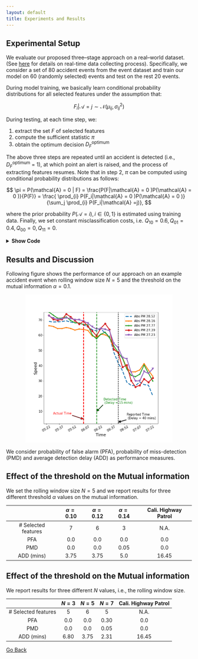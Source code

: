 ```yaml
---
layout: default
title: Experiments and Results
---
```


## Experimental Setup

We evaluate our proposed three–stage approach on a real–world dataset. (See [here](./data_collect.html) for details on real-time data collecting process). Specifically, we consider a set of 80 accident events from the event dataset and train our model on 60 (randomly selected) events and test on the rest 20 events.

During model training, we basically learn conditional probability distributions for all selected features under the assumption that:

$$F_i|\mathcal{A}=j \sim \mathcal{N} (\mu_{ij},\sigma^2_{ij})$$ 

During testing, at each time step, we:
1. extract the set $F$ of selected features
2. compute the sufficient statistic $\pi$
3. obtain the optimum decision $D_{F}^\text{optimum}$

The above three steps are repeated until an accident is detected (i.e., $D_{F}^\text{optimum}$ = 1), at which point an alert is raised, and the process of extracting features resumes. Note that in step 2, $\pi$ can be computed using conditional probability distributions as follows:

$$ \pi = P(\mathcal{A} = 0 | F) = \frac{P(F|\mathcal{A} = 0 )P(\mathcal{A} = 0 )}{P(F)} = \frac{ \prod_{i} P(F_i|\mathcal{A} = 0 )P(\mathcal{A} = 0 )}{\sum_j \prod_{i} P(F_i|\mathcal{A} =j)}, $$

where the prior probability $P(\mathcal{A} = i), i \in \lbrace 0,1 \rbrace$ is estimated using training data. Finally, we set constant misclassification costs, i.e. $Q_{10} =0.6, Q_{01}=0.4, Q_{00}=0, Q_{11} =0$.

<details> <summary> <b> Show Code </b> </summary>
    
```python
from sklearn.naive_bayes import GaussianNB

############################### Training #########################################
#seleted features
SF = [3,6,7,13,15,18,19]   # when alpha = 0.1  (STD,IQR,MAD,KLE1,KLE3,DFT1,DFT2)
#SF = [3,6,7,13,18,19]     # when alpha = 0.12 (STD,IQR,MAD,KLE1,DFT1,DFT2)
#SF = [3,7,18]             # when alpha = 0.14 (STD,MAD,DFT1)

#initialize
Xtrain = []
Ytrain = []
init1 = False

#train using first 60 events
for i in range(60):    
    init2 = False
    #compute all selected features and stack into a single feature vector
    for j  in range(len(SF)):        
        F = Train_event(Speed_data,Event_data,Actual_times,Event_ids[i],SF[j],5)       
        if not init2:
            X = np.array(F)[:,:5]
            init2 = True
        else:
            X = np.column_stack((np.array(F)[:,:5],X))
    
    Ytrain.extend(list(F['label']))             #training accident labels
    if not init1:
        Xtrain = X
        init1 = True
    else:
        Xtrain = np.concatenate((X,Xtrain))     #training feature vectors  

#learn conditional probability distributions using Xtrain and Ytrain
clf = GaussianNB()
clf.fit(Xtrain, Ytrain)

############################### Testing  ########################################
#initialize
Delay = []
Miss_detect = 0
False_alarm = 0
Reported_delay = []

#miss-classification costs
Q_00,Q_10,Q_01,Q_11 = 0,0.6,0.4,0

#test the performance on the remaining 20 events 
for i in range(60,80):    
    #initialize
    detect = False
    init2 = False
    
    #compute all selected features and stack into a single feature vector
    for j  in range(len(SF)):             
        F_j,AT,time,RT = Test_event(Speed_data,Event_data,
                                        Actual_times,Event_ids[i],SF[j],5)       
        if not init2:
            X = np.array(F_j)
            init2 = True
        else:
            X = np.column_stack((np.array(F_j),X))
            
    for j in range(len(X)):
        F = X[j,:]                             #step1: extract feature vector F
        
        pi = clf.predict_proba([F])[0]         #step2: compute pi
        
        D_F = np.argmin([Q_00*pi+Q_10*(1-pi),
                         Q_01*pi+Q_11*(1-pi)]) #step3: predict optimum decision D_F
        
        if D_F ==1:
            detect = True
            if AT<time[j]:
                delay = (time[j]-AT).seconds/60
                Delay.append(delay)
            else:
                delay = -(AT-time[j]).seconds/60
                #if delay <-10, increment false alarms by 1
                if delay < -10:
                    False_alarm +=1
                else:
                    Delay.append(0)
            break
    #if not detected, increment miss detections by 1
    if not detect:
        Miss_detect +=1
    #reported delay
    Reported_delay.append((RT-AT).seconds/60)

####################   Performance Measures  #####################################
PMD = Miss_detect/20
PFA = False_alarm/20
Avg_D = np.mean(Delay)
Reported_Avg_D = np.mean(Reported_delay)

#############   Helper-functions used in Training and Testing  ####################
def Train_event(Speed_data,Event_data,event_id,actual_times,feature,window):
    """
    Create training data for a specified event
    Args:
        Speed_data: Speed dataset 
        Event_data: Event dataset
        event_id: Unique id of the event 
        actual_time: Suspected accident times     
        feature: feature index
        window: rolling window size
    Return: 
        Feature: a datafram with feature vectors and accident variable for the event specified by 'event_id'
    """ 
    #event information
    Event_info = Event_data[Event_data['Incident_ID'] == event_id]   
    Acc_place = Event_info.iloc[0,3]    
    Acc_time = Actual_times[Actual_times['Incident_id'] == event_id].iloc[0,1]
    
    #extract speed readings 2 hour before and 1/2 hour after
    start_t = Acc_time - timedelta(minutes= 120) 
    end_t = Acc_time + timedelta(minutes= 30)   
    Event_speed =  Speed_data[(Speed_data.Time <=  end_t  ) & (Speed_data.Time >= start_t)] 
         
    #extract 5 sensors with close proximity to accident
    Link_IDs['Diff'] = Link_IDs.Postmile.values-Acc_place
    Upstream = Link_IDs[Link_IDs.Diff <=0].sort_values(['Diff'],ascending= False)
    Downstream =  Link_IDs[Link_IDs.Diff > 0].sort_values(['Diff'],ascending= True)
    Link_IDS = [Downstream.iloc[0,0],Upstream.iloc[0,0],Upstream.iloc[1,0],
                                   Upstream.iloc[2,0],Upstream.iloc[3,0]]
    
    #create a concatanated dataframe with features
    Feature = pd.DataFrame()
    for i,z in enumerate(Link_IDS):
        #sensor speed data
        Link_data = Event_speed[Event_speed['Link_ID']== z]                                     
        data = Link_data[['Time','Speed']]
        sorted_data = data.sort_values(['Time'])
        sorted_data1 = sorted_data.set_index(['Time']) 
        
        #interpolation filter incase of missing samples
        resampled_data = sorted_data1.resample('5T').mean()  
        interpolated = resampled_data.interpolate(method='linear')
        
        #compute features from speed array
        feat = window_feature(interpolated.Speed,feature,window)
        Feature['S'+str(i+1)] = feat
        
    # accident variable
    Feature['label']= [0 if x < Acc_time else 1 for x in interpolated.index][window-1:]    
    return Feature

def Test_event(Speed_data,Event_data,event_id,actual_times,feature,window):     
    """
    Create testing data for a specified event
    Args:
        Speed_data: Speed dataset 
        Event_data: Event dataset
        event_id: Unique id of the event 
        actual_time: Suspected accident times     
        feature: feature index
        window: rolling window size
    Return: 
        Feature: a datafram with feature vectors of the event 
        time: datetime array corresponding to the event 
        Acc_time: Actual time of the event
        Reported time: Reported time by Cali. Highway Petrol
    """ 
    #event information
    Event_info = Event_data[Event_data['Incident_ID'] == event_id]   
    Acc_place = Event_info.iloc[0,3]    
    Acc_time = Actual_times[Actual_times['Incident_id'] == event_id].iloc[0,1]
    Reported_time= Event_info.iloc[0,1]
    
    #extract speed readings  1 hour before and 1 hour after
    start_t = Acc_time - timedelta(minutes= 60 ) 
    end_t = Acc_time + timedelta(minutes=60)   
    Event_speed =  Speed_data[(Speed_data.Time <=  end_t  ) & (Speed_data.Time >= start_t)] 
       
    
    #extract 5 sensors with close proximity to accident
    Link_IDs['Diff'] = Link_IDs.Postmile.values-Acc_place
    Upstream = Link_IDs[Link_IDs.Diff <=0].sort_values(['Diff'],ascending= False)
    Downstream =  Link_IDs[Link_IDs.Diff > 0].sort_values(['Diff'],ascending= True)
    Link_IDS = [Downstream.iloc[0,0],Upstream.iloc[0,0],Upstream.iloc[1,0],
                                   Upstream.iloc[2,0],Upstream.iloc[3,0]]
    
     #create a concatanated dataframe with features
    Feature = pd.DataFrame()
    for i,z in enumerate(Link_IDS):
        #sensor speed data
        Link_data = Event_speed[Event_speed['Link_ID']== z]                                     
        data = Link_data[['Time','Speed']]
        sorted_data = data.sort_values(['Time'])
        sorted_data1 = sorted_data.set_index(['Time']) 
        
        #interpolation filter incase of missing samples
        resampled_data = sorted_data1.resample('5T').mean()  
        interpolated = resampled_data.interpolate(method='linear')
        
        #compute features from speed array
        feat = window_feature(interpolated.Speed,feature,window)
        Feature['S'+str(i+1)] = feat
    
    #datetime array
    time = interpolated.index 
    return Feature,time,Acc_time,Reported_time
######################### That's all Folks! ######################################

```
</details>

## Results and Discussion

Following figure shows the performance of our approach on an example accident event when rolling window size $N=5$ and the threshold on the mutual information $\alpha = 0.1$.

<p align="center">
       <img src="../images/result.png" height="400" width="400">
</p>

We consider probability of false alarm (PFA), probability of miss-detection (PMD) and average detection delay (ADD) as performance measures.

## Effect of the threshold on the Mutual information

We set the rolling window size $N=5$ and we report results for three different threshold $\alpha$ values on the mutual information. 

    
|            |  $\alpha=0.10$ |  $\alpha=0.12$ |  $\alpha =0.14$     | Cali. Highway Patrol   |
|:---------: | :-------------: | :-------------: | :-------------: | :--------------------: |
|    # Selected features    |     7     |      6       |      3        |         N.A.            |
|   PFA        |      0.0       |      0.0       |      0.0        |         0.0            |
|   PMD           |      0.0       |      0.0       |      0.05        |         0.0            |
|   ADD (mins)     |      3.75         |      3.75         |      5.0        |         16.45            |


## Effect of the threshold on the Mutual information

We report results for three different $N$ values, i.e., the rolling window size. 

    
|            |  $N=3$ |  $N=5$ |  $N=7$     | Cali. Highway Patrol   |
|:---------: | :-------------: | :-------------: | :-------------: | :--------------------: |
|    # Selected features    |     5     |      6       |      5        |         N.A.            |
|   PFA        |      0.0       |      0.0       |      0.30        |         0.0            |
|   PMD           |      0.0       |      0.0       |      0.05        |         0.0            |
|   ADD (mins)     |      6.80         |      3.75         |      2.31        |         16.45            |


[Go Back](../)

